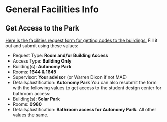 # General Facilities Info

## Get Access to the Park

[Here is the facilities request form for getting codes to the buildings.](https://my.mae.ufl.edu/ccb/facilities/requests/changes.asp?id=new)
Fill it out and submit using these values:

- Request Type: **Room and/or Building Access**
- Access Type: **Building Only**
- Building(s): **Autonomy Park**
- Rooms: **1644 & 1645**
- Supervisor: **Your advisor** (or Warren Dixon if not MAE)
- Details/Justification: **Autonomy Park**
  You can also resubmit the form with the following values to get access to the student design center for bathroom access:
- Building(s): **Solar Park**
- Rooms: **0980**
- Details/Justification: **Bathroom access for Autonomy Park.**
  All other values the same.
